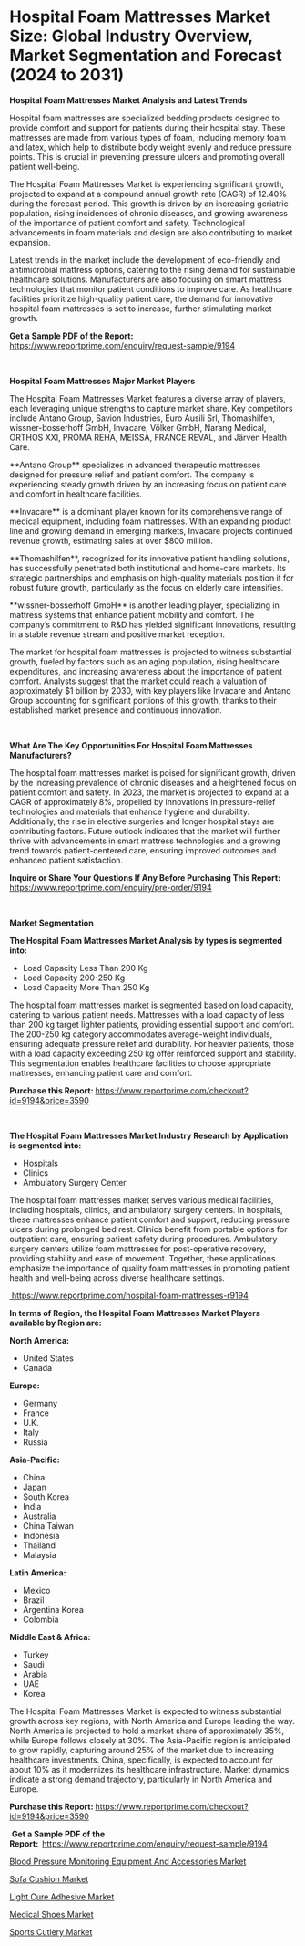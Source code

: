 <p><h1>Hospital Foam Mattresses Market Size: Global Industry Overview, Market Segmentation and Forecast (2024 to 2031)</h1></p><p><strong>Hospital Foam Mattresses Market Analysis and Latest Trends</strong></p>
<p><p>Hospital foam mattresses are specialized bedding products designed to provide comfort and support for patients during their hospital stay. These mattresses are made from various types of foam, including memory foam and latex, which help to distribute body weight evenly and reduce pressure points. This is crucial in preventing pressure ulcers and promoting overall patient well-being.</p><p>The Hospital Foam Mattresses Market is experiencing significant growth, projected to expand at a compound annual growth rate (CAGR) of 12.40% during the forecast period. This growth is driven by an increasing geriatric population, rising incidences of chronic diseases, and growing awareness of the importance of patient comfort and safety. Technological advancements in foam materials and design are also contributing to market expansion. </p><p>Latest trends in the market include the development of eco-friendly and antimicrobial mattress options, catering to the rising demand for sustainable healthcare solutions. Manufacturers are also focusing on smart mattress technologies that monitor patient conditions to improve care. As healthcare facilities prioritize high-quality patient care, the demand for innovative hospital foam mattresses is set to increase, further stimulating market growth.</p></p>
<p><strong>Get a Sample PDF of the Report:&nbsp;</strong> <a href="https://www.reportprime.com/enquiry/request-sample/9194?utm_campaign=121&utm_medium=2&utm_source=Github&utm_content=ia&utm_term=16112024&utm_id=hospital-foam-mattresses">https://www.reportprime.com/enquiry/request-sample/9194</a></p>
<p>&nbsp;</p>
<p><strong>Hospital Foam Mattresses Major Market Players</strong></p>
<p><p>The Hospital Foam Mattresses Market features a diverse array of players, each leveraging unique strengths to capture market share. Key competitors include Antano Group, Savion Industries, Euro Ausili Srl, Thomashilfen, wissner-bosserhoff GmbH, Invacare, Völker GmbH, Narang Medical, ORTHOS XXI, PROMA REHA, MEISSA, FRANCE REVAL, and Järven Health Care.</p><p>**Antano Group** specializes in advanced therapeutic mattresses designed for pressure relief and patient comfort. The company is experiencing steady growth driven by an increasing focus on patient care and comfort in healthcare facilities.</p><p>**Invacare** is a dominant player known for its comprehensive range of medical equipment, including foam mattresses. With an expanding product line and growing demand in emerging markets, Invacare projects continued revenue growth, estimating sales at over $800 million.</p><p>**Thomashilfen**, recognized for its innovative patient handling solutions, has successfully penetrated both institutional and home-care markets. Its strategic partnerships and emphasis on high-quality materials position it for robust future growth, particularly as the focus on elderly care intensifies.</p><p>**wissner-bosserhoff GmbH** is another leading player, specializing in mattress systems that enhance patient mobility and comfort. The company’s commitment to R&D has yielded significant innovations, resulting in a stable revenue stream and positive market reception.</p><p>The market for hospital foam mattresses is projected to witness substantial growth, fueled by factors such as an aging population, rising healthcare expenditures, and increasing awareness about the importance of patient comfort. Analysts suggest that the market could reach a valuation of approximately $1 billion by 2030, with key players like Invacare and Antano Group accounting for significant portions of this growth, thanks to their established market presence and continuous innovation.</p></p>
<p>&nbsp;</p>
<p><strong>What Are The Key Opportunities For Hospital Foam Mattresses Manufacturers?</strong></p>
<p><p>The hospital foam mattresses market is poised for significant growth, driven by the increasing prevalence of chronic diseases and a heightened focus on patient comfort and safety. In 2023, the market is projected to expand at a CAGR of approximately 8%, propelled by innovations in pressure-relief technologies and materials that enhance hygiene and durability. Additionally, the rise in elective surgeries and longer hospital stays are contributing factors. Future outlook indicates that the market will further thrive with advancements in smart mattress technologies and a growing trend towards patient-centered care, ensuring improved outcomes and enhanced patient satisfaction.</p></p>
<p><strong>Inquire or Share Your Questions If Any Before Purchasing This Report:</strong> <a href="https://www.reportprime.com/enquiry/pre-order/9194?utm_campaign=121&utm_medium=2&utm_source=Github&utm_content=ia&utm_term=16112024&utm_id=hospital-foam-mattresses">https://www.reportprime.com/enquiry/pre-order/9194</a></p>
<p>&nbsp;</p>
<p><strong>Market Segmentation</strong></p>
<p><strong>The Hospital Foam Mattresses Market Analysis by types is segmented into:</strong></p>
<p><ul><li>Load Capacity Less Than 200 Kg</li><li>Load Capacity 200-250 Kg</li><li>Load Capacity More Than 250 Kg</li></ul></p>
<p><p>The hospital foam mattresses market is segmented based on load capacity, catering to various patient needs. Mattresses with a load capacity of less than 200 kg target lighter patients, providing essential support and comfort. The 200-250 kg category accommodates average-weight individuals, ensuring adequate pressure relief and durability. For heavier patients, those with a load capacity exceeding 250 kg offer reinforced support and stability. This segmentation enables healthcare facilities to choose appropriate mattresses, enhancing patient care and comfort.</p></p>
<p><strong>Purchase this Report:&nbsp;</strong><a href="https://www.reportprime.com/checkout?id=9194&price=3590&utm_campaign=121&utm_medium=2&utm_source=Github&utm_content=ia&utm_term=16112024&utm_id=hospital-foam-mattresses">https://www.reportprime.com/checkout?id=9194&price=3590</a></p>
<p>&nbsp;</p>
<p><strong>The Hospital Foam Mattresses Market Industry Research by Application is segmented into:</strong></p>
<p><ul><li>Hospitals</li><li>Clinics</li><li>Ambulatory Surgery Center</li></ul></p>
<p><p>The hospital foam mattresses market serves various medical facilities, including hospitals, clinics, and ambulatory surgery centers. In hospitals, these mattresses enhance patient comfort and support, reducing pressure ulcers during prolonged bed rest. Clinics benefit from portable options for outpatient care, ensuring patient safety during procedures. Ambulatory surgery centers utilize foam mattresses for post-operative recovery, providing stability and ease of movement. Together, these applications emphasize the importance of quality foam mattresses in promoting patient health and well-being across diverse healthcare settings.</p></p>
<p><a href="https://www.reportprime.com/hospital-foam-mattresses-r9194?utm_campaign=121&utm_medium=2&utm_source=Github&utm_content=ia&utm_term=16112024&utm_id=hospital-foam-mattresses">&nbsp;https://www.reportprime.com/hospital-foam-mattresses-r9194</a></p>
<p><strong>In terms of Region, the Hospital Foam Mattresses Market Players available by Region are:</strong></p>
<p>
    <p> <strong> North America: </strong>
        <ul>
            <li>United States</li>
            <li>Canada</li>
        </ul>
        </p> 
    <p> <strong> Europe: </strong>
        <ul>
            <li>Germany</li>
            <li>France</li>
            <li>U.K.</li>
            <li>Italy</li>
            <li>Russia</li>
        </ul>
        </p> 
    <p> <strong> Asia-Pacific: </strong>
        <ul>
            <li>China</li>
            <li>Japan</li>
            <li>South Korea</li>
            <li>India</li>
            <li>Australia</li>
            <li>China Taiwan</li>
            <li>Indonesia</li>
            <li>Thailand</li>
            <li>Malaysia</li>
        </ul>
        </p> 
    <p> <strong> Latin America: </strong>
        <ul>
            <li>Mexico</li>
            <li>Brazil</li>
            <li>Argentina Korea</li>
            <li>Colombia</li>
        </ul>
        </p> 
    <p> <strong> Middle East & Africa: </strong>
        <ul>
            <li>Turkey</li>
            <li>Saudi</li>
            <li>Arabia</li>
            <li>UAE</li>
            <li>Korea</li>
        </ul>
    </p>
    </p>
<p><p>The Hospital Foam Mattresses Market is expected to witness substantial growth across key regions, with North America and Europe leading the way. North America is projected to hold a market share of approximately 35%, while Europe follows closely at 30%. The Asia-Pacific region is anticipated to grow rapidly, capturing around 25% of the market due to increasing healthcare investments. China, specifically, is expected to account for about 10% as it modernizes its healthcare infrastructure. Market dynamics indicate a strong demand trajectory, particularly in North America and Europe.</p></p>
<p><strong>Purchase this Report: </strong><a href="https://www.reportprime.com/checkout?id=9194&price=3590&utm_campaign=121&utm_medium=2&utm_source=Github&utm_content=ia&utm_term=16112024&utm_id=hospital-foam-mattresses">https://www.reportprime.com/checkout?id=9194&price=3590</a></p>
<p>&nbsp;<strong>Get a Sample PDF of the Report:&nbsp;&nbsp;</strong><a href="https://www.reportprime.com/enquiry/request-sample/9194?utm_campaign=121&utm_medium=2&utm_source=Github&utm_content=ia&utm_term=16112024&utm_id=hospital-foam-mattresses">https://www.reportprime.com/enquiry/request-sample/9194</a></p>
<p><strong></strong></p>
<p><p><a href="https://github.com/RoccoManning/Market-Research-Report-List-7/blob/main/blood-pressure-monitoring-equipment-and-accessories-market.md?utm_campaign=121&utm_medium=2&utm_source=Github&utm_content=ia&utm_term=16112024&utm_id=hospital-foam-mattresses">Blood Pressure Monitoring Equipment And Accessories Market</a></p><p><a href="https://issuu.com/reportprime-2/docs/sofa-cushion-market-size-2030.pptx_190f95d784a3f5?utm_campaign=121&utm_medium=2&utm_source=Github&utm_content=ia&utm_term=16112024&utm_id=hospital-foam-mattresses">Sofa Cushion Market</a></p><p><a href="https://www.linkedin.com/pulse/light-cure-adhesive-market-global-regional-analysis-focus-region-jizze?utm_campaign=121&utm_medium=2&utm_source=Github&utm_content=ia&utm_term=16112024&utm_id=hospital-foam-mattresses">Light Cure Adhesive Market</a></p><p><a href="https://www.linkedin.com/pulse/medical-shoes-market-segmentation-applications-types-growth-ezqkc?utm_campaign=121&utm_medium=2&utm_source=Github&utm_content=ia&utm_term=16112024&utm_id=hospital-foam-mattresses">Medical Shoes Market</a></p><p><a href="https://issuu.com/reportprime-2/docs/sports-cutlery-market-size-2030.ppt_d8c8e368f090ed?utm_campaign=121&utm_medium=2&utm_source=Github&utm_content=ia&utm_term=16112024&utm_id=hospital-foam-mattresses">Sports Cutlery Market</a></p></p>